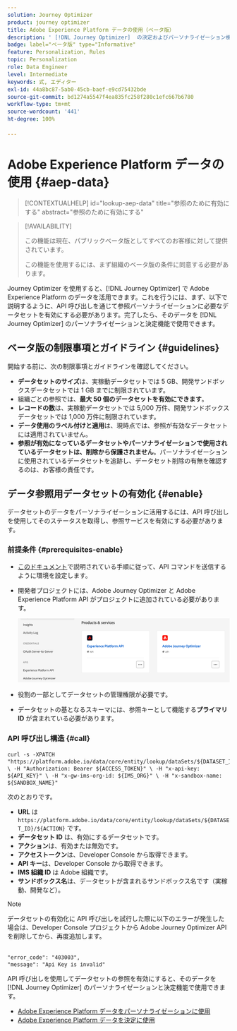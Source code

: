 ```yaml
---
solution: Journey Optimizer
product: journey optimizer
title: Adobe Experience Platform データの使用（ベータ版）
description: ' [!DNL Journey Optimizer]  の決定およびパーソナライゼーション機能での Adobe Experience Platform データセットの使用方法について説明します。'
badge: label="ベータ版" type="Informative"
feature: Personalization, Rules
topic: Personalization
role: Data Engineer
level: Intermediate
keywords: 式, エディター
exl-id: 44a8bc87-5ab0-45cb-baef-e9cd75432bde
source-git-commit: bd1274a5547f4ea835fc258f280c1efc667b6780
workflow-type: tm+mt
source-wordcount: '441'
ht-degree: 100%

---
```


# Adobe Experience Platform データの使用 {#aep-data}

>[!CONTEXTUALHELP]
>id="lookup-aep-data"
>title="参照のために有効にする"
>abstract="参照のために有効にする"

>[!AVAILABILITY]
>
>この機能は現在、パブリックベータ版としてすべてのお客様に対して提供されています。
>
>この機能を使用するには、まず組織のベータ版の条件に同意する必要があります。

Journey Optimizer を使用すると、[!DNL Journey Optimizer] で Adobe Experience Platform のデータを活用できます。これを行うには、まず、以下で説明するように、API 呼び出しを通じて参照パーソナライゼーションに必要なデータセットを有効にする必要があります。完了したら、そのデータを [!DNL Journey Optimizer] のパーソナライゼーションと決定機能で使用できます。

## ベータ版の制限事項とガイドライン {#guidelines}

開始する前に、次の制限事項とガイドラインを確認してください。

* **データセットのサイズ**&#x200B;は、実稼動データセットでは 5 GB、開発サンドボックスデータセットでは 1 GB までに制限されています。
* 組織ごとの参照では、**最大 50 個のデータセットを有効にできます**。
* **レコードの数**&#x200B;は、実稼動データセットでは 5,000 万件、開発サンドボックスデータセットでは 1,000 万件に制限されています。
* **データ使用のラベル付けと適用**&#x200B;は、現時点では、参照が有効なデータセットには適用されていません。
* **参照が有効になっているデータセットやパーソナライゼーションで使用されているデータセットは、削除から保護されません**。パーソナライゼーションに使用されているデータセットを追跡し、データセット削除の有無を確認するのは、お客様の責任です。

## データ参照用データセットの有効化 {#enable}

データセットのデータをパーソナライゼーションに活用するには、API 呼び出しを使用してそのステータスを取得し、参照サービスを有効にする必要があります。

### 前提条件 {#prerequisites-enable}

* [このドキュメント](https://developer.adobe.com/journey-optimizer-apis/references/authentication/)で説明されている手順に従って、API コマンドを送信するように環境を設定します。
* 開発者プロジェクトには、Adobe Journey Optimizer と Adobe Experience Platform API がプロジェクトに追加されている必要があります。

  ![](assets/aep-data-api.png)

* 役割の一部としてデータセットの管理権限が必要です。
* データセットの基となるスキーマには、参照キーとして機能する&#x200B;**プライマリ ID** が含まれている必要があります。

### API 呼び出し構造 {#call}

```
curl -s -XPATCH "https://platform.adobe.io/data/core/entity/lookup/dataSets/${DATASET_ID}/${ACTION}" \ -H "Authorization: Bearer ${ACCESS_TOKEN}" \ -H "x-api-key: ${API_KEY}" \ -H "x-gw-ims-org-id: ${IMS_ORG}" \ -H "x-sandbox-name: ${SANDBOX_NAME}"
```

次のとおりです。

* **URL** は `https://platform.adobe.io/data/core/entity/lookup/dataSets/${DATASET_ID}/${ACTION}` です。
* **データセット ID** は、有効にするデータセットです。
* **アクション**&#x200B;は、有効または無効です。
* **アクセストークン**&#x200B;は、Developer Console から取得できます。
* **API キー**&#x200B;は、Developer Console から取得できます。
* **IMS 組織 ID** は Adobe 組織です。
* **サンドボックス名**&#x200B;は、データセットが含まれるサンドボックス名です（実稼動、開発など）。

>[!NOTE]
>
>データセットの有効化に API 呼び出しを試行した際に以下のエラーが発生した場合は、Developer Console プロジェクトから Adobe Journey Optimizer API を削除してから、再度追加します。
>
>```
>
>"error_code": "403003", 
>"message": "Api Key is invalid"
>
>```

API 呼び出しを使用してデータセットの参照を有効にすると、そのデータを [!DNL Journey Optimizer] のパーソナライゼーションと決定機能で使用できます。

* [Adobe Experience Platform データをパーソナライゼーションに使用](../personalization/aep-data-perso.md)
* [Adobe Experience Platform データを決定に使用](../experience-decisioning/aep-data-exd.md)
